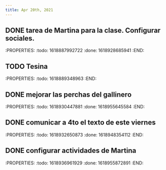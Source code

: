 ```yaml
---
title: Apr 20th, 2021
---
```


## DONE tarea de Martina para la clase. Configurar sociales.
:PROPERTIES:
:todo: 1618887992722
:done: 1618928685941
:END:
## TODO Tesina
:PROPERTIES:
:todo: 1618889348963
:END:
## DONE mejorar las perchas del gallinero
:PROPERTIES:
:todo: 1618930447881
:done: 1618955645584
:END:
## DONE comunicar a 4to el texto de este viernes
:PROPERTIES:
:todo: 1618932650873
:done: 1618948354112
:END:
## DONE configurar actividades de Martina
:PROPERTIES:
:todo: 1618936961929
:done: 1618955872891
:END:
##

